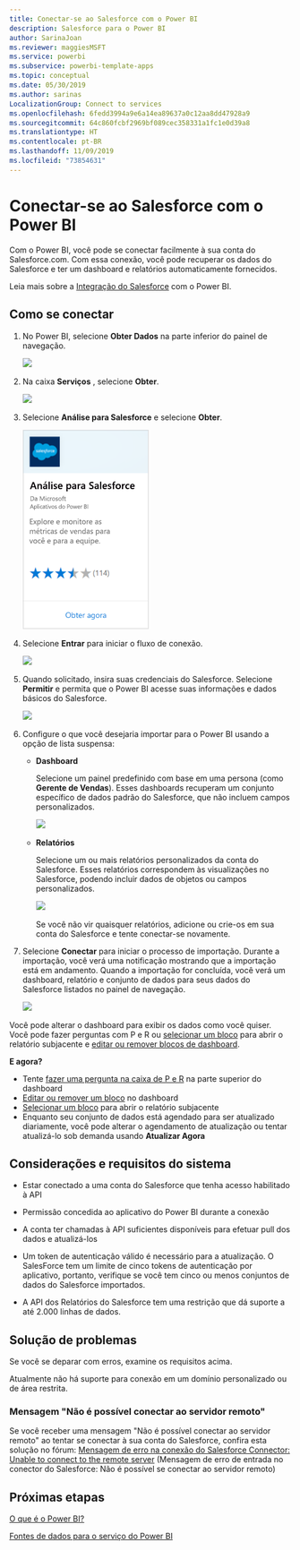 ```yaml
---
title: Conectar-se ao Salesforce com o Power BI
description: Salesforce para o Power BI
author: SarinaJoan
ms.reviewer: maggiesMSFT
ms.service: powerbi
ms.subservice: powerbi-template-apps
ms.topic: conceptual
ms.date: 05/30/2019
ms.author: sarinas
LocalizationGroup: Connect to services
ms.openlocfilehash: 6fedd3994a9e6a14ea89637a0c12aa8dd47928a9
ms.sourcegitcommit: 64c860fcbf2969bf089cec358331a1fc1e0d39a8
ms.translationtype: HT
ms.contentlocale: pt-BR
ms.lasthandoff: 11/09/2019
ms.locfileid: "73854631"
---
```

# <a name="connect-to-salesforce-with-power-bi"></a>Conectar-se ao Salesforce com o Power BI
Com o Power BI, você pode se conectar facilmente à sua conta do Salesforce.com. Com essa conexão, você pode recuperar os dados do Salesforce e ter um dashboard e relatórios automaticamente fornecidos.

Leia mais sobre a [Integração do Salesforce](https://powerbi.microsoft.com/integrations/salesforce) com o Power BI.

## <a name="how-to-connect"></a>Como se conectar
1. No Power BI, selecione **Obter Dados** na parte inferior do painel de navegação.
   
   ![](media/service-connect-to-salesforce/pbi_getdata.png) 
2. Na caixa **Serviços** , selecione **Obter**.
   
   ![](media/service-connect-to-salesforce/pbi_getservices.png) 
3. Selecione **Análise para Salesforce** e selecione **Obter**.  
   
   ![](media/service-connect-to-salesforce/salesforce.png)
4. Selecione **Entrar** para iniciar o fluxo de conexão.
   
    ![](media/service-connect-to-salesforce/dialog.png)
5. Quando solicitado, insira suas credenciais do Salesforce. Selecione **Permitir** e permita que o Power BI acesse suas informações e dados básicos do Salesforce.
   
   ![](media/service-connect-to-salesforce/sf_authorize.png)
6. Configure o que você desejaria importar para o Power BI usando a opção de lista suspensa:
   
   * **Dashboard**
     
     Selecione um painel predefinido com base em uma persona (como **Gerente de Vendas**). Esses dashboards recuperam um conjunto específico de dados padrão do Salesforce, que não incluem campos personalizados.
     
     ![](media/service-connect-to-salesforce/pbi_salesforcechooserole.png)
   * **Relatórios**
     
     Selecione um ou mais relatórios personalizados da conta do Salesforce. Esses relatórios correspondem às visualizações no Salesforce, podendo incluir dados de objetos ou campos personalizados.
     
     ![](media/service-connect-to-salesforce/pbi_salesforcereports.png)
     
     Se você não vir quaisquer relatórios, adicione ou crie-os em sua conta do Salesforce e tente conectar-se novamente.

7. Selecione **Conectar** para iniciar o processo de importação. Durante a importação, você verá uma notificação mostrando que a importação está em andamento. Quando a importação for concluída, você verá um dashboard, relatório e conjunto de dados para seus dados do Salesforce listados no painel de navegação.
   
   ![](media/service-connect-to-salesforce/pbi_getdatasalesforcedash.png)

Você pode alterar o dashboard para exibir os dados como você quiser. Você pode fazer perguntas com P e R ou [selecionar um bloco](consumer/end-user-tiles.md) para abrir o relatório subjacente e [editar ou remover blocos de dashboard](service-dashboard-edit-tile.md).

**E agora?**

* Tente [fazer uma pergunta na caixa de P e R](consumer/end-user-q-and-a.md) na parte superior do dashboard
* [Editar ou remover um bloco](service-dashboard-edit-tile.md) no dashboard
* [Selecionar um bloco](service-dashboard-tiles.md) para abrir o relatório subjacente
* Enquanto seu conjunto de dados está agendado para ser atualizado diariamente, você pode alterar o agendamento de atualização ou tentar atualizá-lo sob demanda usando **Atualizar Agora**

## <a name="system-requirements-and-considerations"></a>Considerações e requisitos do sistema

- Estar conectado a uma conta do Salesforce que tenha acesso habilitado à API

- Permissão concedida ao aplicativo do Power BI durante a conexão

- A conta ter chamadas à API suficientes disponíveis para efetuar pull dos dados e atualizá-los

- Um token de autenticação válido é necessário para a atualização. O SalesForce tem um limite de cinco tokens de autenticação por aplicativo, portanto, verifique se você tem cinco ou menos conjuntos de dados do Salesforce importados.

- A API dos Relatórios do Salesforce tem uma restrição que dá suporte a até 2.000 linhas de dados.


## <a name="troubleshooting"></a>Solução de problemas

Se você se deparar com erros, examine os requisitos acima. 

Atualmente não há suporte para conexão em um domínio personalizado ou de área restrita.

### <a name="unable-to-connect-to-the-remote-server-message"></a>Mensagem "Não é possível conectar ao servidor remoto"

Se você receber uma mensagem "Não é possível conectar ao servidor remoto" ao tentar se conectar à sua conta do Salesforce, confira esta solução no fórum: [Mensagem de erro na conexão do Salesforce Connector: Unable to connect to the remote server](https://www.outsystems.com/forums/Forum_TopicView.aspx?TopicId=17674&TopicName=log-in-error-message-unable-to-connect-to-the-remote-server&) (Mensagem de erro de entrada no conector do Salesforce: Não é possível se conectar ao servidor remoto)


## <a name="next-steps"></a>Próximas etapas
[O que é o Power BI?](fundamentals/power-bi-overview.md)

[Fontes de dados para o serviço do Power BI](service-get-data.md)


